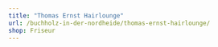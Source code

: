 ```yaml
---
title: "Thomas Ernst Hairlounge"
url: /buchholz-in-der-nordheide/thomas-ernst-hairlounge/
shop: Friseur
---
```

